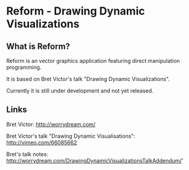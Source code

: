 Reform - Drawing Dynamic Visualizations
=======================================

What is Reform?
---------------

Reform is an vector graphics application featuring direct manipulation programming.

It is based on Bret Victor's talk "Drawing Dynamic Visualizations".

Currently it is still under development and not yet released.


Links
-----

Bret Victor: 
http://worrydream.com/

Bret Victor's talk "Drawing Dynamic Visualisations": 
http://vimeo.com/66085662

Bret's talk notes:
http://worrydream.com/DrawingDynamicVisualizationsTalkAddendum/'